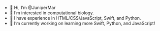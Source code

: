 - 👋 Hi, I’m @JuniperMar
- 👀 I’m interested in computational biology.
- 🌱 I have experience in HTML/CSS/JavaScript, Swift, and Python.
- 🦉 I’m currently working on learning more Swift, Python, and JavaScript!

<!---
JuniperMar/JuniperMar is a ✨ special ✨ repository because its `README.md` (this file) appears on your GitHub profile.
You can click the Preview link to take a look at your changes.
--->
